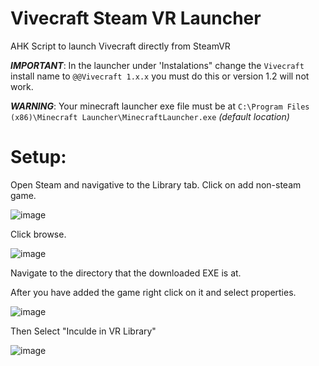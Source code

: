 
# Vivecraft Steam VR Launcher
AHK Script to launch Vivecraft directly from SteamVR

***IMPORTANT***: In the launcher under 'Instalations" change the `Vivecraft` install name to `@@Vivecraft 1.x.x` you must do this or version 1.2 will not work.

***WARNING***: Your minecraft launcher exe file must be at 
`C:\Program Files (x86)\Minecraft Launcher\MinecraftLauncher.exe` *(default location)*

# Setup:

Open Steam and navigative to the Library tab. Click on add non-steam game.

![image](https://user-images.githubusercontent.com/14058546/123132753-11a38000-d41d-11eb-8ec1-5a21e0696517.png)

Click browse.

![image](https://user-images.githubusercontent.com/14058546/123132909-3bf53d80-d41d-11eb-9425-f85d28ad561a.png)

Navigate to the directory that the downloaded EXE is at.

After you have added the game right click on it and select properties.

![image](https://user-images.githubusercontent.com/14058546/123133026-562f1b80-d41d-11eb-9ef6-d83381e3d38a.png)

Then Select "Inculde in VR Library"

![image](https://user-images.githubusercontent.com/14058546/123133069-5e875680-d41d-11eb-8fec-a87d61985a32.png)

